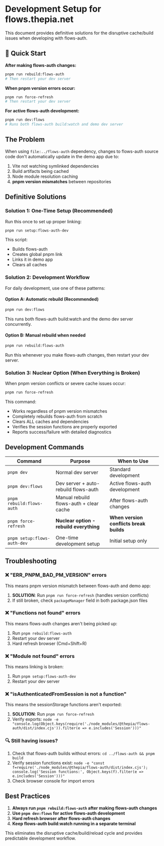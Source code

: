 # Development Setup for flows.thepia.net

This document provides definitive solutions for the disruptive cache/build issues when developing with flows-auth.

## 🚀 **Quick Start**

**After making flows-auth changes:**
```bash
pnpm run rebuild:flows-auth
# Then restart your dev server
```

**When pnpm version errors occur:**
```bash
pnpm run force-refresh
# Then restart your dev server
```

**For active flows-auth development:**
```bash
pnpm run dev:flows
# Runs both flows-auth build:watch and demo dev server
```

## The Problem

When using `file:../flows-auth` dependency, changes to flows-auth source code don't automatically update in the demo app due to:
1. Vite not watching symlinked dependencies
2. Build artifacts being cached
3. Node module resolution caching
4. **pnpm version mismatches** between repositories

## Definitive Solutions

### Solution 1: One-Time Setup (Recommended)

Run this once to set up proper linking:

```bash
pnpm run setup:flows-auth-dev
```

This script:
- Builds flows-auth 
- Creates global pnpm link
- Links it in demo app
- Clears all caches

### Solution 2: Development Workflow

For daily development, use one of these patterns:

#### Option A: Automatic rebuild (Recommended)
```bash
pnpm run dev:flows
```
This runs both flows-auth build:watch and the demo dev server concurrently.

#### Option B: Manual rebuild when needed
```bash
pnpm run rebuild:flows-auth
```
Run this whenever you make flows-auth changes, then restart your dev server.

### Solution 3: Nuclear Option (When Everything is Broken)

When pnpm version conflicts or severe cache issues occur:

```bash
pnpm run force-refresh
```

This command:
- Works regardless of pnpm version mismatches
- Completely rebuilds flows-auth from scratch
- Clears ALL caches and dependencies
- Verifies the session functions are properly exported
- Reports success/failure with detailed diagnostics

## Development Commands

| Command | Purpose | When to Use |
|---------|---------|-------------|
| `pnpm dev` | Normal dev server | Standard development |
| `pnpm dev:flows` | Dev server + auto-rebuild flows-auth | Active flows-auth development |
| `pnpm rebuild:flows-auth` | Manual rebuild flows-auth + clear cache | After flows-auth changes |
| `pnpm force-refresh` | **Nuclear option - rebuild everything** | **When version conflicts break builds** |
| `pnpm setup:flows-auth-dev` | One-time development setup | Initial setup only |

## Troubleshooting

### ❌ **"ERR_PNPM_BAD_PM_VERSION" errors**
This means pnpm version mismatch between flows-auth and demo app:
1. **SOLUTION**: Run `pnpm run force-refresh` (handles version conflicts)
2. If still broken, check `packageManager` field in both package.json files

### ❌ **"Functions not found" errors** 
This means flows-auth changes aren't being picked up:
1. Run `pnpm rebuild:flows-auth`
2. Restart your dev server
3. Hard refresh browser (Cmd+Shift+R)

### ❌ **"Module not found" errors**
This means linking is broken:
1. Run `pnpm setup:flows-auth-dev`
2. Restart your dev server

### ❌ **"isAuthenticatedFromSession is not a function"**
This means the sessionStorage functions aren't exported:
1. **SOLUTION**: Run `pnpm run force-refresh`
2. Verify exports: `node -e "console.log(Object.keys(require('./node_modules/@thepia/flows-auth/dist/index.cjs')).filter(e => e.includes('Session')))"`

### 🔍 **Still having issues?**
1. Check that flows-auth builds without errors: `cd ../flows-auth && pnpm build`
2. Verify session functions exist: `node -e "const f=require('./node_modules/@thepia/flows-auth/dist/index.cjs'); console.log('Session functions:', Object.keys(f).filter(e => e.includes('Session')))"`
3. Check browser console for import errors

## Best Practices

1. **Always run `pnpm rebuild:flows-auth` after making flows-auth changes**
2. **Use `pnpm dev:flows` for active flows-auth development**
3. **Hard refresh browser after flows-auth changes**
4. **Keep flows-auth build:watch running in a separate terminal**

This eliminates the disruptive cache/build/reload cycle and provides predictable development workflow.